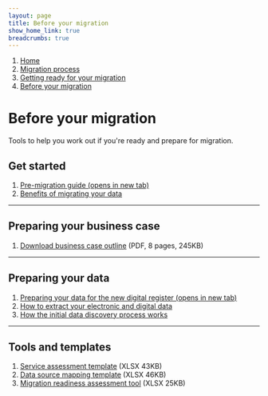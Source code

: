 ```yaml
---
layout: page
title: Before your migration
show_home_link: true
breadcrumbs: true
---
```

<div class='navbar-breadcrumbs-wrapper-grey'>
  <div class='navbar-breadcrumbs'>
    <ol>
      <li><a href='/local-land-charges/'>Home</a></li>
      <li><a href='/local-land-charges/migration'>Migration process</a></li>
      <li><a href='getting-ready'>Getting ready for your migration</a></li>
      <li><a href='before-migration'>Before your migration</a></li>
    </ol>
  </div>
</div>

<main id="content" class='no-margin'>
  <div class='breadcrumb-bar-wrapper'>
    <div class='breadcrumb-bar'>
      <h1 class="heading-xlarge">Before your migration</h1>
      <p>Tools to help you work out if you're ready and prepare for migration.</p>
    </div>
  </div>
  <div class='width-container'>
    <div class='column-two-thirds'>
      <h2 class='heading-medium'>Get started</h2>
      <ol class='list-links'>
        <li><a href='https://www.gov.uk/government/publications/local-land-charges-local-authority-pre-digitisation-and-migration-guide' target='_blank' onclick="linkClicked()">Pre-migration guide (opens in new tab)</a></li>
        <li><a href='benefits'>Benefits of migrating your data</a></li>
      </ol>
      <hr>
      <h2 class='heading-medium'>Preparing your business case</h2>
      <ol class='list-links'>
        <li><a href='/local-land-charges/files/Info/Outline%20Business%20Case%20for%20LAs%20commencing%20LLC%20digitisation%20(6).pdf ' onclick="linkClicked()">Download business case outline</a> (PDF, 8 pages, 245KB)</li>
      </ol>
      <hr>
      <h2 class='heading-medium'>Preparing your data</h2>
      <ol class='list-links'>
        <li><a href='https://www.gov.uk/government/publications/local-land-charges-local-authority-pre-digitisation-and-migration-guide/local-land-charges-preparing-data-for-the-new-digital-register' target='_blank' onclick="linkClicked()">Preparing your data for the new digital register (opens in new tab)</a></li>
        <li><a href='extract-data'>How to extract your electronic and digital data</a></li>
        <li><a href='data-discovery'>How the initial data discovery process works</a></li>
      </ol>
      <hr>
      <h2 class='heading-medium'>Tools and templates</h2>
      <ol class='list-links'>
        <li><a href='/local-land-charges/files/Migration/Getting%20your%20service%20ready/Service%20assessment%20template.xlsx' onclick="linkClicked()">Service assessment template</a> (XLSX 43KB)</li>
        <li><a href='/local-land-charges/files/Migration/Getting%20your%20service%20ready/LLCR%20Data%20Scoping.xlsx' onclick="linkClicked()">Data source mapping template</a> (XLSX 46KB)</li>
        <li><a href='/local-land-charges/files/Migration/Getting%20your%20service%20ready/Migration%20readiness%20assessment%20tool.xlsx' onclick="linkClicked()">Migration readiness assessment tool</a> (XLSX 25KB)</li>
      </ol>
    </div>
  </div>
</main>